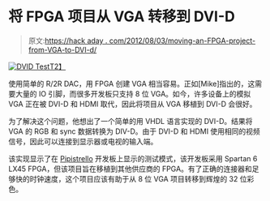 # 将 FPGA 项目从 VGA 转移到 DVI-D

> 原文:[https://hack aday . com/2012/08/03/moving-an-FPGA-project-from-VGA-to-DVI-d/](https://hackaday.com/2012/08/03/moving-an-fpga-project-from-vga-to-dvi-d/)

[![](../Images/f49ce62cb68c35147a0fdacd6b6f1a83.png "DVID Test")T2】](http://hackaday.com/?attachment_id=81674)

使用简单的 R/2R DAC，用 FPGA 创建 VGA 相当容易。正如[Mike]指出的，这需要大量的 IO 引脚，而很多开发板只支持 8 位 VGA。如今，许多设备上的模拟 VGA 正在被 DVI-D 和 HDMI 取代，因此将项目从 VGA 移植到 DVI-D 会很好。

为了解决这个问题，他想出了一个简单的用 VHDL 语言实现的 DVI-D。结果将 VGA 的 RGB 和 sync 数据转换为 DIV-D。由于 DVI-D 和 HDMI 使用相同的视频信号，因此可以连接到显示器或电视的输入端。

该实现显示了在 [Pipistrello](http://hamsterworks.co.nz/mediawiki/index.php/Pipistrello "Pipistrello") 开发板上显示的测试模式，该开发板采用 Spartan 6 LX45 FPGA，但该项目旨在移植到其他供应商的 FPGA。有了正确的连接器和足够快的时钟速度，这个项目应该有助于从 8 位 VGA 项目转移到辉煌的 32 位彩色。